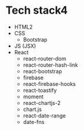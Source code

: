 # Tech stack4

- HTML2
- CSS
  - Bootstrap
- JS (JSX)
- React
  - react-router-dom
  - react-router-hash-link
  - react-bootstrap
  - firebase
  - react-firebase-hooks
  - react-toastify
  - moment
  - react-chartjs-2
  - chart.js
  - react-date-range
  - date-fns
